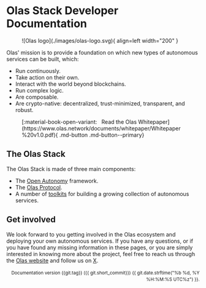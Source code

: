 # Olas Stack Developer Documentation

<figure markdown>
![Olas logo](./images/olas-logo.svg){ align=left width="200" }
</figure>

Olas' mission is to provide a foundation on which new types of autonomous services can be built, which:

* Run continuously.
* Take action on their own.
* Interact with the world beyond blockchains.
* Run complex logic.
* Are composable.
* Are crypto-native: decentralized, trust-minimized, transparent, and robust.

<figure markdown>
[:material-book-open-variant: &nbsp; Read the Olas Whitepaper](https://www.olas.network/documents/whitepaper/Whitepaper%20v1.0.pdf){ .md-button .md-button--primary}
</figure>

## The Olas Stack

The Olas Stack is made of three main components:

* The [Open Autonomy](https://docs.autonolas.network/open-autonomy/)  framework.
* The [Olas Protocol](https://docs.autonolas.network/protocol/).
* A number of [toolkits](https://docs.autonolas.network/products/) for building a growing collection of autonomous services.

## Get involved

We look forward to you getting involved in the Olas ecosystem and deploying your own autonomous services. If you have any questions, or if you have found any missing information in these pages, or you are simply interested in knowing more about the project, feel free to reach us through the [Olas website](https://olas.network/) and follow us on [X](https://x.com/autonolas).

<div style="text-align: right"><small>Documentation version {{git.tag}} ({{ git.short_commit}}) {{ git.date.strftime("%b %d, %Y %H:%M:%S UTC%z") }}.</small></div>
